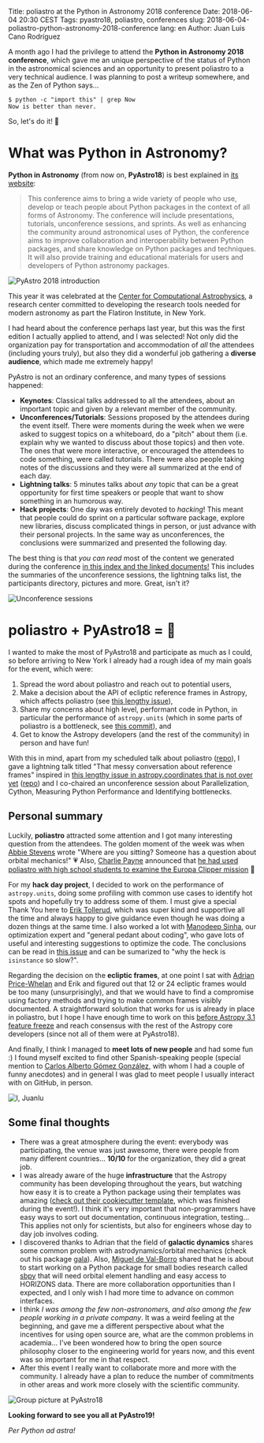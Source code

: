 Title: poliastro at the Python in Astronomy 2018 conference
Date: 2018-06-04 20:30 CEST
Tags: pyastro18, poliastro, conferences
slug: 2018-06-04-poliastro-python-astronomy-2018-conference
lang: en
Author: Juan Luis Cano Rodríguez

A month ago I had the privilege to attend the **Python in Astronomy 2018 conference**, which gave me an unique perspective of the status of Python in the astronomical sciences and an opportunity to present poliastro to a very technical audience. I was planning to post a writeup somewhere, and as the Zen of Python says...

```
$ python -c "import this" | grep Now
Now is better than never.
```

So, let's do it! 🚀

# What was Python in Astronomy?

**Python in Astronomy** (from now on, **PyAstro18**) is best explained in [its website](http://openastronomy.org/pyastro/2018/):

> This conference aims to bring a wide variety of people who use, develop or teach people about Python packages in the context of all forms of Astronomy. The conference will include presentations, tutorials, unconference sessions, and sprints. As well as enhancing the community around astronomical uses of Python, the conference aims to improve collaboration and interoperability between Python packages, and share knowledge on Python packages and techniques. It will also provide training and educational materials for users and developers of Python astronomy packages.

![PyAstro 2018 introduction](/images/pyastro-intro.jpg)

This year it was celebrated at the [Center for Computational Astrophysics](https://www.simonsfoundation.org/flatiron/center-for-computational-astrophysics/), a research center committed to developing the research tools needed for modern astronomy as part the Flatiron Institute, in New York.

I had heard about the conference perhaps last year, but this was the first edition I actually applied to attend, and I was selected! Not only did the organization pay for transportation and accommodation of _all_ the attendees (including yours truly), but also they did a wonderful job gathering a **diverse audience**, which made me extremely happy!

PyAstro is not an ordinary conference, and many types of sessions happened:

* **Keynotes**: Classical talks addressed to all the attendees, about an important topic and given by a relevant member of the community.
* **Unconferences/Tutorials**: Sessions proposed by the attendees during the event itself. There were moments during the week when we were asked to suggest topics on a whiteboard, do a "pitch" about them (i.e. explain why we wanted to discuss about those topics) and then vote. The ones that were more interactive, or encouraged the attendees to code something, were called tutorials. There were also people taking notes of the discussions and they were all summarized at the end of each day.
* **Lightning talks**: 5 minutes talks about _any_ topic that can be a great opportunity for first time speakers or people that want to show something in an humorous way.
* **Hack projects**: One day was entirely devoted to _hacking_! This meant that people could do sprint on a particular software package, explore new libraries, discuss complicated things in person, or just advance with their personal projects. In the same way as unconferences, the conclusions were summarized and presented the following day.

The best thing is that _you can read_ most of the content we generated during the conference [in this index and the linked documents!](https://docs.google.com/document/d/1DLgH9D-Wm-zgeRdPecE1_VtKnugkYyHAc5imwAptktk/edit?usp=sharing) This includes the summaries of the unconference sessions, the lightning talks list, the participants directory, pictures and more. Great, isn't it?

![Unconference sessions](/images/pyastro-unconference.jpg)

# poliastro + PyAstro18 = 🚀

I wanted to make the most of PyAstro18 and participate as much as I could, so before arriving to New York I already had a rough idea of my main goals for the event, which were:

1. Spread the word about poliastro and reach out to potential users,
2. Make a decision about the API of ecliptic reference frames in Astropy, which affects poliastro (see [this lengthy issue](https://github.com/astropy/astropy/pull/6508)),
3. Share my concerns about high level, performant code in Python, in particular the performance of `astropy.units` (which in some parts of poliastro is a bottleneck, see [this commit](https://github.com/poliastro/poliastro/commit/ed931adb)), and
4. Get to know the Astropy developers (and the rest of the community) in person and have fun!

With this in mind, apart from my scheduled talk about poliastro ([repo](https://github.com/poliastro/pyastro18-talk/)), I gave a lightning talk titled "That messy conversation about reference frames" inspired in [this lengthy issue in astropy.coordinates that is not over yet](https://github.com/astropy/astropy/pull/6508) ([repo](https://github.com/Juanlu001/messy-frames-talk)) and I co-chaired an unconference session about Parallelization, Cython, Measuring Python Performance and Identifying bottlenecks.

## Personal summary

Luckily, **poliastro** attracted some attention and I got many interesting question from the attendees. The golden moment of the week was when [Abbie Stevens](https://github.com/abigailStev) wrote "Where are you sitting? Someone has a question about orbital mechanics!" 💗 Also, [Charlie Payne](https://twitter.com/coachxcpayne) announced that [he had used poliastro with high school students to examine the Europa Clipper mission](https://twitter.com/coachxcpayne/status/997322543852814336) 💖

For my **hack day project**, I decided to work on the performance of `astropy.units`, doing some profiling with common use cases to identify hot spots and hopefully try to address some of them. I must give a special Thank You here to [Erik Tollerud](https://github.com/eteq), which was super kind and supportive all the time and always happy to give guidance even though he was doing a dozen things at the same time. I also worked a lot with [Manodeep Sinha](https://github.com/manodeep/), our optimization expert and "general pedant about coding", who gave lots of useful and interesting suggestions to optimize the code. The conclusions can be read in [this issue](https://github.com/astropy/astropy/issues/7438) and can be sumarized to "why the heck is `isinstance` so slow?".

Regarding the decision on the **ecliptic frames**, at one point I sat with [Adrian Price-Whelan](https://github.com/adrn) and Erik and figured out that 12 or 24 ecliptic frames would be too many (unsurprisingly), and that we would have to find a compromise using factory methods and trying to make common frames visibly documented. A straightforward solution that works for us is already in place in poliastro, but I hope I have enough time to work on this [before Astropy 3.1 feature freeze](https://github.com/astropy/astropy/wiki/Release-Calendar) and reach consensus with the rest of the Astropy core developers (since not all of them were at PyAstro18).

And finally, I think I managed to **meet lots of new people** and had some fun :) I found myself excited to find other Spanish-speaking people (special mention to [Carlos Alberto Gómez González](https://github.com/carlgogo), with whom I had a couple of funny anecdotes) and in general I was glad to meet people I usually interact with on GitHub, in person.

![I, Juanlu](/images/pyastro-juanlu.jpg)

## Some final thoughts

* There was a great atmosphere during the event: everybody was participating, the venue was just awesome, there were people from many different countries... **10/10** for the organization, they did a great job. 
* I was already aware of the huge **infrastructure** that the Astropy community has been developing throughout the years, but watching how easy it is to create a Python package using their templates was amazing ([check out their cookiecutter template](https://github.com/astropy/package-template), which was finished during the event!). I think it's very important that non-programmers have easy ways to sort out documentation, continuous integration, testing... This applies not only for scientists, but also for engineers whose day to day job involves coding.
* I discovered thanks to Adrian that the field of **galactic dynamics** shares some common problem with astrodynamics/orbital mechanics (check out his package [gala](http://gala.adrian.pw/en/latest/)). Also, [Miguel de Val-Borro](https://github.com/migueldvb) shared that he is about to start working on a Python package for small bodies research called [sbpy](https://github.com/mommermi/sbpy) that will need orbital element handling and easy access to HORIZONS data. There are more collaboration opportunities than I expected, and I only wish I had more time to advance on common interfaces. 
* I think _I was among the few non-astronomers, and also among the few people working in a private company_. It was a weird feeling at the beginning, and gave me a different perspective about what the incentives for using open source are, what are the common problems in academia... I've been wondered how to bring the open source philosophy closer to the engineering world for years now, and this event was so important for me in that respect.
* After this event I really want to collaborate more and more with the community. I already have a plan to reduce the number of commitments in other areas and work more closely with the scientific community.

![Group picture at PyAstro18](/images/pyastro-group.jpg)

**Looking forward to see you all at PyAstro19!**

_Per Python ad astra!_

